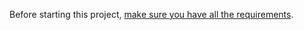 Before starting this project,
[make sure you have all the requirements](http://docs.gae-init.appspot.com/requirement/).
